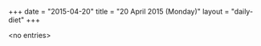 +++
date = "2015-04-20"
title = "20 April 2015 (Monday)"
layout = "daily-diet"
+++


\<no entries\>

